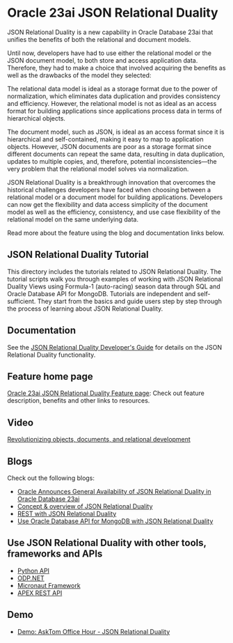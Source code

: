 # Oracle 23ai JSON Relational Duality

JSON Relational Duality is a new capability in Oracle Database 23ai that unifies the benefits of both the relational and document models.

Until now, developers have had to use either the relational model or the JSON document model, to both store and access application data. Therefore, they had to make a choice that involved acquiring the benefits as well as the drawbacks of the model they selected:

The relational data model is ideal as a storage format due to the power of normalization, which eliminates data duplication and provides consistency and efficiency. However, the relational model is not as ideal as an access format for building applications since applications process data in terms of hierarchical objects. 

The document model, such as JSON, is ideal as an access format since it is hierarchical and self-contained, making it easy to map to application objects. However, JSON documents are poor as a storage format since different documents can repeat the same data, resulting in data duplication, updates to multiple copies, and, therefore, potential inconsistencies—the very problem that the relational model solves via normalization.

JSON Relational Duality is a breakthrough innovation that overcomes the historical challenges developers have faced when choosing between a relational model or a document model for building applications. Developers can now get the flexibility and data access simplicity of the document model as well as the efficiency, consistency, and use case flexibility of the relational model on the same underlying data.

Read more about the feature using the blog and documentation links below.

## JSON Relational Duality Tutorial

This directory includes the tutorials related to JSON Relational Duality. The tutorial scripts walk you through examples of working with JSON Relational Duality Views using Formula-1 (auto-racing) season data through SQL and Oracle Database API for MongoDB. Tutorials are independent and self-sufficient. They start from the basics and guide users step by step through the process of learning about JSON Relational Duality.


## Documentation

See the [JSON Relational Duality Developer's Guide]( 
https://docs.oracle.com/en/database/oracle/oracle-database/23/jsnvu/index.html) for details on the JSON Relational Duality functionality.

## Feature home page 

[Oracle 23ai JSON Relational Duality Feature page](https://www.oracle.com/database/json-relational-duality): Check out feature description, benefits and other links to resources.

## Video
[Revolutionizing objects, documents, and relational development](https://www.youtube.com/watch?v=e8-jBkO1NqY)

## Blogs

Check out the following blogs:
* [Oracle Announces General Availability of JSON Relational Duality in Oracle Database 23ai](https://blogs.oracle.com/database/post/oracle-announces-general-availability-of-json-relational-duality-in-oracle-database-23ai)
*	[Concept & overview of JSON Relational Duality](https://blogs.oracle.com/database/post/json-relational-duality-app-dev?source=:so:ch:or:awr::::OCW23cbeta)
* [REST with JSON Relational Duality](https://www.thatjeffsmith.com/archive/2023/04/oracle-database-23c-json-relational-duality-views-rest-apis/)
*	[Use Oracle Database API for MongoDB with JSON Relational Duality](https://blogs.oracle.com/datawarehousing/post/use-json-relational-duality-with-oracle-database-api-for-mongo-db)

## Use JSON Relational Duality with other tools, frameworks and APIs

*	[Python API](https://medium.com/oracledevs/python-oracledb-1-3-supports-oracle-database-23c-json-relational-duality-62d3c9d13f07)
*	[ODP.NET](https://medium.com/oracledevs/odp-net-json-relational-duality-and-oracle-database-23c-free-9e4c03bdf41f)
* [Micronaut Framework](https://blogs.oracle.com/java/post/json-relational-duality-views-with-micronaut-framework)
* [APEX REST API](https://diveintoapex.com/2024/03/05/simplify-apex-app-rest-apis-with-json-duality-views/)

  
## Demo

* [Demo: AskTom Office Hour - JSON Relational Duality](https://www.youtube.com/watch?v=fZtJanRsMgY)
